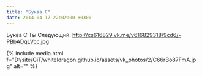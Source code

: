 ```yaml
---
title: "Буква С"
date: 2014-04-17 22:02:00 +0300
---
```


Буква С
Ты Следующий.
http://cs616829.vk.me/v616829318/9cd6/-PBbADqLVcc.jpg

{% include media.html f="D:/site/GiT/whiteldragon.github.io/assets/vk_photos/2/C66rBo87FmA.jpg" alt="" %}
